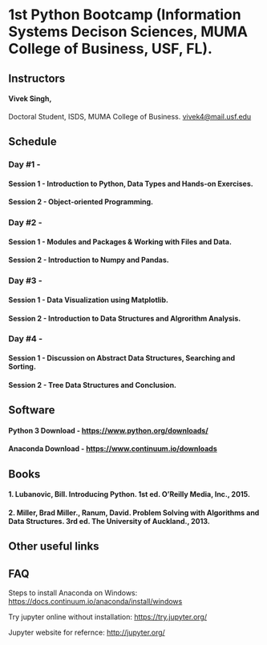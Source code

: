 # 1st Python Bootcamp (Information Systems Decison Sciences, MUMA College of Business, USF, FL).

## Instructors

#### Vivek Singh,
Doctoral Student,
ISDS, MUMA College of Business.
vivek4@mail.usf.edu


## Schedule
### Day #1 - 
  #### Session 1 - Introduction to Python, Data Types and Hands-on Exercises.
  #### Session 2 - Object-oriented Programming.
 
### Day #2 -
  #### Session 1 - Modules and Packages & Working with Files and Data.
  #### Session 2 - Introduction to Numpy and Pandas.

### Day #3 - 
  #### Session 1 - Data Visualization using Matplotlib.
  #### Session 2 - Introduction to Data Structures and Algrorithm Analysis.
 
### Day #4 -
  #### Session 1 - Discussion on Abstract Data Structures, Searching and Sorting.
  #### Session 2 - Tree Data Structures and Conclusion.

## Software
  
  #### Python 3 Download - https://www.python.org/downloads/
  #### Anaconda Download - https://www.continuum.io/downloads

## Books

#### 1. Lubanovic, Bill. Introducing Python. 1st ed. O’Reilly Media, Inc., 2015.

#### 2. Miller, Brad Miller., Ranum, David. Problem Solving with Algorithms and Data Structures. 3rd ed. The University of Auckland., 2013.

## Other useful links

## FAQ

Steps to install Anaconda on Windows: https://docs.continuum.io/anaconda/install/windows

Try jupyter online without installation: https://try.jupyter.org/

Jupyter website for refernce: http://jupyter.org/

